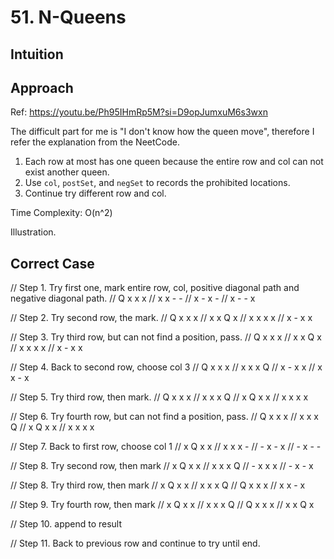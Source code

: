 # 51. N-Queens

## Intuition

## Approach
Ref: https://youtu.be/Ph95IHmRp5M?si=D9opJumxuM6s3wxn

The difficult part for me is "I don't know how the queen move", therefore I refer the explanation from the NeetCode.

1. Each row at most has one queen because the entire row and col can not exist another queen.
2. Use `col`, `postSet`, and `negSet` to records the prohibited locations.
3. Continue try different row and col.

Time Complexity: O(n^2)

Illustration.

## Correct Case
// Step 1. Try first one, mark entire row, col, positive diagonal path and negative diagonal path.
// Q x x x
// x x - -
// x - x -
// x - - x

// Step 2. Try second row, the mark.
// Q x x x
// x x Q x
// x x x x
// x - x x

// Step 3. Try third row, but can not find a position, pass.
// Q x x x
// x x Q x
// x x x x
// x - x x

// Step 4. Back to second row, choose col 3
// Q x x x
// x x x Q
// x - x x
// x x - x

// Step 5. Try third row, then mark.
// Q x x x
// x x x Q
// x Q x x
// x x x x

// Step 6. Try fourth row, but can not find a position, pass.
// Q x x x
// x x x Q
// x Q x x
// x x x x

// Step 7. Back to first row, choose col 1
// x Q x x
// x x x -
// - x - x
// - x - -

// Step 8. Try second row, then mark
// x Q x x
// x x x Q
// - x x x
// - x - x

// Step 8. Try third row, then mark
// x Q x x
// x x x Q
// Q x x x
// x x - x

// Step 9. Try fourth row, then mark
// x Q x x
// x x x Q
// Q x x x
// x x Q x

// Step 10. append to result

// Step 11. Back to previous row and continue to try until end.
